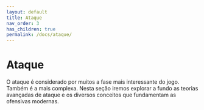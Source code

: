 ```yaml
---
layout: default
title: Ataque
nav_order: 3
has_children: true
permalink: /docs/ataque/
---
```

# Ataque
O ataque é considerado por muitos a fase mais interessante do jogo. Também é a mais complexa. Nesta seção iremos explorar a fundo as teorias avançadas de ataque e os diversos conceitos que fundamentam as ofensivas modernas.